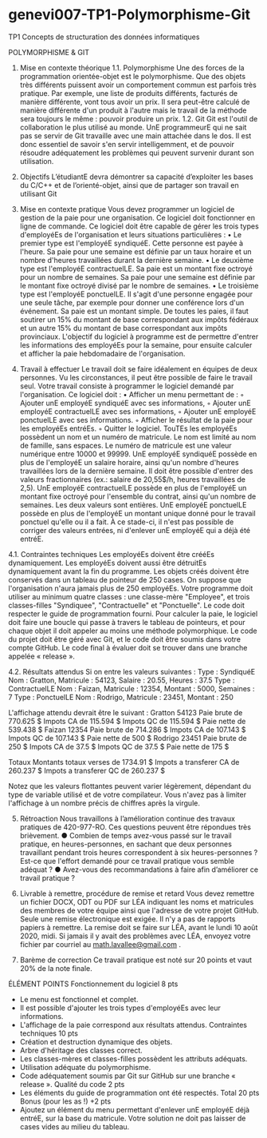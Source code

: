 # genevi007-TP1-Polymorphisme-Git
TP1 Concepts de structuration des données informatiques

POLYMORPHISME & GIT

1. Mise en contexte théorique
1.1. Polymorphisme
Une des forces de la programmation orientée-objet est le polymorphisme. Que des objets très différents puissent avoir un comportement commun est parfois très pratique. Par exemple, une liste de produits différents, facturés de manière différente, vont tous avoir un prix. Il sera peut-être calculé de manière
différente d'un produit à l'autre mais le travail de la méthode sera toujours le même : pouvoir produire un prix.
1.2. Git
Git est l'outil de collaboration le plus utilisé au monde. UnE programmeurE qui ne sait pas se servir de Git travaille avec une main attachée dans le dos. Il est donc essentiel de savoir s'en servir intelligemment, et de pouvoir résoudre adéquatement les problèmes qui peuvent survenir durant son utilisation.

2. Objectifs
L’étudiantE devra démontrer sa capacité d’exploiter les bases du C/C++ et de l’orienté-objet, ainsi que de partager son travail en utilisant Git

3. Mise en contexte pratique
Vous devez programmer un logiciel de gestion de la paie pour une organisation. Ce logiciel doit fonctionner en ligne de commande. Ce logiciel doit être capable de gérer les trois types d'employéEs de l'organisation et leurs situations particulières :
• Le premier type est l'employéE syndiquéE. Cette personne est payée à l'heure. Sa paie pour une semaine est définie par un taux horaire et un nombre d'heures travaillées durant la dernière
semaine.
• Le deuxième type est l'employéE contractuelLE. Sa paie est un montant fixe octroyé pour un nombre de semaines. Sa paie pour une semaine est définie par le montant fixe octroyé divisé par le nombre de semaines.
• Le troisième type est l'employéE ponctuelLE. Il s'agit d'une personne engagée pour une seule tâche, par exemple pour donner une conférence lors d'un événement. Sa paie est un montant simple.
De toutes les paies, il faut soutirer un 15% du montant de base correspondant aux impôts fédéraux et un autre 15% du montant de base correspondant aux impôts provinciaux.
L'objectif du logiciel à programme est de permettre d'entrer les informations des employéEs pour la semaine, pour ensuite calculer et afficher la paie hebdomadaire de l'organisation.

4. Travail à effectuer
Le travail doit se faire idéalement en équipes de deux personnes. Vu les circonstances, il peut être possible de faire le travail seul.
Votre travail consiste à programmer le logiciel demandé par l'organisation. Ce logiciel doit :
• Afficher un menu permettant de :
◦ Ajouter unE employéE syndiquéE avec ses informations,
◦ Ajouter unE employéE contractuelLE avec ses informations,
◦ Ajouter unE employéE ponctuelLE avec ses informations.
◦ Afficher le résultat de la paie pour les employéEs entréEs.
◦ Quitter le logiciel.
TouTEs les employéEs possèdent un nom et un numéro de matricule. Le nom est limité au nom de famille, sans espaces. Le numéro de matricule est une valeur numérique entre 10000 et 99999.
UnE employéE syndiquéE possède en plus de l'employéE un salaire horaire, ainsi qu'un nombre d'heures travaillées lors de la dernière semaine. Il doit être possible d'entrer des valeurs fractionnaires (ex.: salaire de 20,55$/h, heures travaillées de 2,5).
UnE employéE contractuelLE possède en plus de l'employéE un montant fixe octroyé pour l'ensemble du contrat, ainsi qu'un nombre de semaines. Les deux valeurs sont entières.
UnE employéE ponctuelLE possède en plus de l'employéE un montant unique donné pour le travail ponctuel qu'elle ou il a fait.
À ce stade-ci, il n'est pas possible de corriger des valeurs entrées, ni d'enlever unE employéE qui a déjà été entréE.

4.1. Contraintes techniques
Les employéEs doivent être crééEs dynamiquement. Les employéEs doivent aussi être détruitEs dynamiquement avant la fin du programme. Les objets créés doivent être conservés dans un tableau de pointeur de 250 cases. On suppose que l'organisation n'aura jamais plus de 250 employéEs.
Votre programme doit utiliser au minimum quatre classes : une classe-mère "Employee", et trois classes-filles "Syndiquee", "Contractuelle" et "Ponctuelle".
Le code doit respecter le guide de programmation fourni.
Pour calculer la paie, le logiciel doit faire une boucle qui passe à travers le tableau de pointeurs, et pour chaque objet il doit appeler au moins une méthode polymorphique.
Le code du projet doit être géré avec Git, et le code doit être soumis dans votre compte GitHub. Le code final à évaluer doit se trouver dans une branche appelée « release ».

4.2. Résultats attendus
Si on entre les valeurs suivantes :
 Type : SyndiquéE Nom : Gratton, Matricule : 54123, Salaire : 20.55, Heures : 37.5
 Type : ContractuelLE Nom : Faizan, Matricule : 12354, Montant : 5000, Semaines : 7
 Type : PonctuelLE Nom : Rodrigo, Matricule : 23451, Montant : 250

L'affichage attendu devrait être le suivant :
Gratton 54123
 Paie brute de 770.625 $
 Impots CA de 115.594 $
 Impots QC de 115.594 $
 Paie nette de 539.438 $
Faizan 12354
 Paie brute de 714.286 $
 Impots CA de 107.143 $
 Impots QC de 107.143 $
 Paie nette de 500 $
Rodrigo 23451
 Paie brute de 250 $
 Impots CA de 37.5 $
 Impots QC de 37.5 $
 Paie nette de 175 $
 
Totaux
 Montants totaux verses de 1734.91 $
 Impots a transferer CA de 260.237 $
 Impots a transferer QC de 260.237 $

Notez que les valeurs flottantes peuvent varier légèrement, dépendant du type de variable utilisé et de votre compilateur. Vous n'avez pas à limiter l'affichage à un nombre précis de chiffres après la virgule.

5. Rétroaction
Nous travaillons à l’amélioration continue des travaux pratiques de 420-977-RO. Ces questions peuvent être répondues très brièvement.
● Combien de temps avez-vous passé sur le travail pratique, en heures-personnes, en sachant que deux personnes travaillant pendant trois heures correspondent à six heures-personnes ? Est-ce
que l'effort demandé pour ce travail pratique vous semble adéquat ?
● Avez-vous des recommandations à faire afin d’améliorer ce travail pratique ?

6. Livrable à remettre, procédure de remise et retard
Vous devez remettre un fichier DOCX, ODT ou PDF sur LÉA indiquant les noms et matricules des membres de votre équipe ainsi que l'adresse de votre projet GitHub.
Seule une remise électronique est exigée. Il n'y a pas de rapports papiers à remettre. La remise doit se faire sur LÉA, avant le lundi 10 août 2020, midi. Si jamais il y avait des problèmes avec LÉA, envoyez votre fichier par courriel au math.lavallee@gmail.com .

7. Barème de correction
Ce travail pratique est noté sur 20 points et vaut 20% de la note finale.

ÉLÉMENT POINTS
Fonctionnement du logiciel 8 pts
- Le menu est fonctionnel et complet.
- Il est possible d'ajouter les trois types d'employéEs avec leur informations.
- L'affichage de la paie correspond aux résultats attendus.
Contraintes techniques 10 pts
- Création et destruction dynamique des objets.
- Arbre d'héritage des classes correct.
- Les classes-mères et classes-filles possèdent les attributs adéquats.
- Utilisation adéquate du polymorphisme.
- Code adéquatement soumis par Git sur GitHub sur une branche « release ».
Qualité du code 2 pts
- Les éléments du guide de programmation ont été respectés.
Total 20 pts
Bonus (pour les as !) +2 pts
- Ajoutez un élément du menu permettant d'enlever unE employéE déjà entréE,
sur la base du matricule. Votre solution ne doit pas laisser de cases vides au
milieu du tableau.
